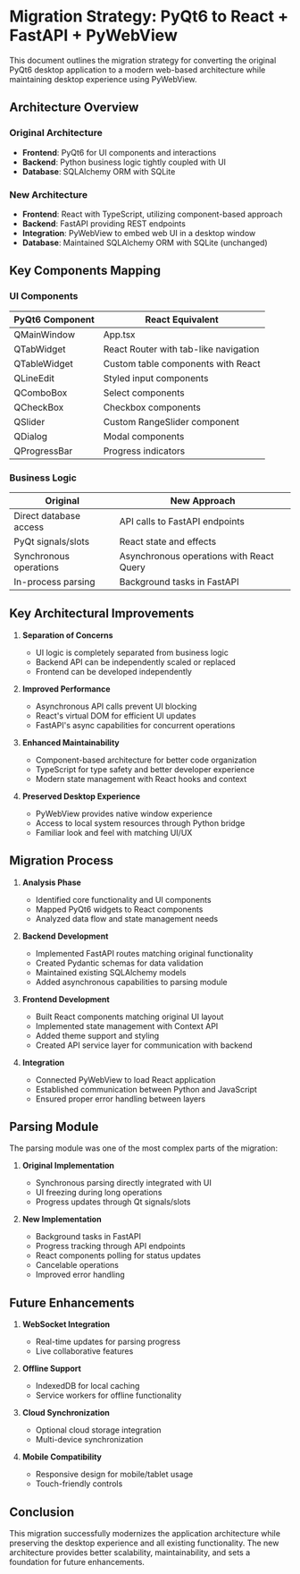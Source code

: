 # Migration Strategy: PyQt6 to React + FastAPI + PyWebView

This document outlines the migration strategy for converting the original PyQt6 desktop application to a modern web-based architecture while maintaining desktop experience using PyWebView.

## Architecture Overview

### Original Architecture
- **Frontend**: PyQt6 for UI components and interactions
- **Backend**: Python business logic tightly coupled with UI
- **Database**: SQLAlchemy ORM with SQLite

### New Architecture
- **Frontend**: React with TypeScript, utilizing component-based approach
- **Backend**: FastAPI providing REST endpoints
- **Integration**: PyWebView to embed web UI in a desktop window
- **Database**: Maintained SQLAlchemy ORM with SQLite (unchanged)

## Key Components Mapping

### UI Components
| PyQt6 Component | React Equivalent |
|-----------------|------------------|
| QMainWindow | App.tsx |
| QTabWidget | React Router with tab-like navigation |
| QTableWidget | Custom table components with React |
| QLineEdit | Styled input components |
| QComboBox | Select components |
| QCheckBox | Checkbox components |
| QSlider | Custom RangeSlider component |
| QDialog | Modal components |
| QProgressBar | Progress indicators |

### Business Logic
| Original | New Approach |
|----------|--------------|
| Direct database access | API calls to FastAPI endpoints |
| PyQt signals/slots | React state and effects |
| Synchronous operations | Asynchronous operations with React Query |
| In-process parsing | Background tasks in FastAPI |

## Key Architectural Improvements

1. **Separation of Concerns**
   - UI logic is completely separated from business logic
   - Backend API can be independently scaled or replaced
   - Frontend can be developed independently

2. **Improved Performance**
   - Asynchronous API calls prevent UI blocking
   - React's virtual DOM for efficient UI updates
   - FastAPI's async capabilities for concurrent operations

3. **Enhanced Maintainability**
   - Component-based architecture for better code organization
   - TypeScript for type safety and better developer experience
   - Modern state management with React hooks and context

4. **Preserved Desktop Experience**
   - PyWebView provides native window experience
   - Access to local system resources through Python bridge
   - Familiar look and feel with matching UI/UX

## Migration Process

1. **Analysis Phase**
   - Identified core functionality and UI components
   - Mapped PyQt6 widgets to React components
   - Analyzed data flow and state management needs

2. **Backend Development**
   - Implemented FastAPI routes matching original functionality
   - Created Pydantic schemas for data validation
   - Maintained existing SQLAlchemy models
   - Added asynchronous capabilities to parsing module

3. **Frontend Development**
   - Built React components matching original UI layout
   - Implemented state management with Context API
   - Added theme support and styling
   - Created API service layer for communication with backend

4. **Integration**
   - Connected PyWebView to load React application
   - Established communication between Python and JavaScript
   - Ensured proper error handling between layers

## Parsing Module

The parsing module was one of the most complex parts of the migration:

1. **Original Implementation**
   - Synchronous parsing directly integrated with UI
   - UI freezing during long operations
   - Progress updates through Qt signals/slots

2. **New Implementation**
   - Background tasks in FastAPI
   - Progress tracking through API endpoints
   - React components polling for status updates
   - Cancelable operations
   - Improved error handling

## Future Enhancements

1. **WebSocket Integration**
   - Real-time updates for parsing progress
   - Live collaborative features

2. **Offline Support**
   - IndexedDB for local caching
   - Service workers for offline functionality

3. **Cloud Synchronization**
   - Optional cloud storage integration
   - Multi-device synchronization

4. **Mobile Compatibility**
   - Responsive design for mobile/tablet usage
   - Touch-friendly controls

## Conclusion

This migration successfully modernizes the application architecture while preserving the desktop experience and all existing functionality. The new architecture provides better scalability, maintainability, and sets a foundation for future enhancements. 